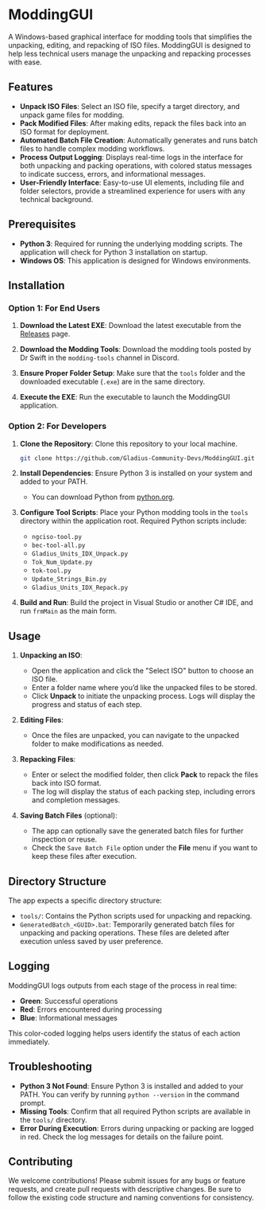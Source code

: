 # ModdingGUI

A Windows-based graphical interface for modding tools that simplifies the unpacking, editing, and repacking of ISO files. ModdingGUI is designed to help less technical users manage the unpacking and repacking processes with ease.

## Features

- **Unpack ISO Files**: Select an ISO file, specify a target directory, and unpack game files for modding.
- **Pack Modified Files**: After making edits, repack the files back into an ISO format for deployment.
- **Automated Batch File Creation**: Automatically generates and runs batch files to handle complex modding workflows.
- **Process Output Logging**: Displays real-time logs in the interface for both unpacking and packing operations, with colored status messages to indicate success, errors, and informational messages.
- **User-Friendly Interface**: Easy-to-use UI elements, including file and folder selectors, provide a streamlined experience for users with any technical background.

## Prerequisites

- **Python 3**: Required for running the underlying modding scripts. The application will check for Python 3 installation on startup.
- **Windows OS**: This application is designed for Windows environments.

## Installation

### Option 1: For End Users

1. **Download the Latest EXE**: Download the latest executable from the [Releases](https://github.com/Gladius-Community-Devs/ModdingGUI/releases) page.

2. **Download the Modding Tools**: Download the modding tools posted by Dr Swift in the `modding-tools` channel in Discord.

3. **Ensure Proper Folder Setup**: Make sure that the `tools` folder and the downloaded executable (`.exe`) are in the same directory.

4. **Execute the EXE**: Run the executable to launch the ModdingGUI application.

### Option 2: For Developers

1. **Clone the Repository**: Clone this repository to your local machine.
   ```bash
   git clone https://github.com/Gladius-Community-Devs/ModdingGUI.git
   ```

2. **Install Dependencies**: Ensure Python 3 is installed on your system and added to your PATH.
   - You can download Python from [python.org](https://www.python.org/).

3. **Configure Tool Scripts**: Place your Python modding tools in the `tools` directory within the application root. Required Python scripts include:
   - `ngciso-tool.py`
   - `bec-tool-all.py`
   - `Gladius_Units_IDX_Unpack.py`
   - `Tok_Num_Update.py`
   - `tok-tool.py`
   - `Update_Strings_Bin.py`
   - `Gladius_Units_IDX_Repack.py`

4. **Build and Run**: Build the project in Visual Studio or another C# IDE, and run `frmMain` as the main form.

## Usage

1. **Unpacking an ISO**:
   - Open the application and click the "Select ISO" button to choose an ISO file.
   - Enter a folder name where you’d like the unpacked files to be stored.
   - Click **Unpack** to initiate the unpacking process. Logs will display the progress and status of each step.

2. **Editing Files**:
   - Once the files are unpacked, you can navigate to the unpacked folder to make modifications as needed.

3. **Repacking Files**:
   - Enter or select the modified folder, then click **Pack** to repack the files back into ISO format.
   - The log will display the status of each packing step, including errors and completion messages.

4. **Saving Batch Files** (optional):
   - The app can optionally save the generated batch files for further inspection or reuse.
   - Check the `Save Batch File` option under the **File** menu if you want to keep these files after execution.

## Directory Structure

The app expects a specific directory structure:
- `tools/`: Contains the Python scripts used for unpacking and repacking.
- `GeneratedBatch_<GUID>.bat`: Temporarily generated batch files for unpacking and packing operations. These files are deleted after execution unless saved by user preference.

## Logging

ModdingGUI logs outputs from each stage of the process in real time:
- **Green**: Successful operations
- **Red**: Errors encountered during processing
- **Blue**: Informational messages

This color-coded logging helps users identify the status of each action immediately.

## Troubleshooting

- **Python 3 Not Found**: Ensure Python 3 is installed and added to your PATH. You can verify by running `python --version` in the command prompt.
- **Missing Tools**: Confirm that all required Python scripts are available in the `tools/` directory.
- **Error During Execution**: Errors during unpacking or packing are logged in red. Check the log messages for details on the failure point.

## Contributing

We welcome contributions! Please submit issues for any bugs or feature requests, and create pull requests with descriptive changes. Be sure to follow the existing code structure and naming conventions for consistency.

